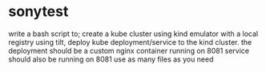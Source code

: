 # sonytest
write a bash script to;
create a kube cluster using kind emulator with a local registry
using tilt, deploy kube deployment/service to the kind cluster.
the deployment should be a custom nginx container running on 8081
service should also be running on 8081
use as many files as you need

